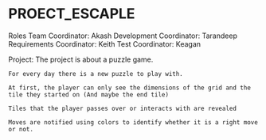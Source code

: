 # PROECT_ESCAPLE


Roles
    Team Coordinator: Akash
    Development Coordinator: Tarandeep
    Requirements Coordinator: Keith
    Test Coordinator: Keagan


Project:
    The project is about a puzzle game.
    
    For every day there is a new puzzle to play with.

    At first, the player can only see the dimensions of the grid and the tile they started on (And maybe the end tile) 
    
    Tiles that the player passes over or interacts with are revealed

    Moves are notified using colors to identify whether it is a right move or not.
